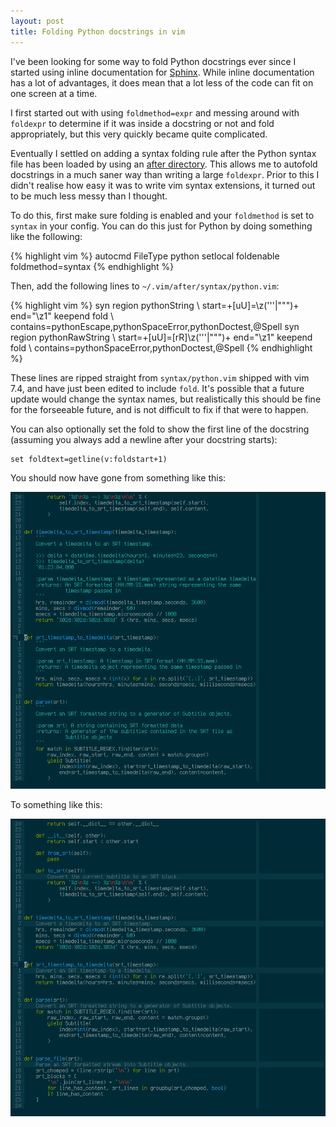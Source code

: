 ```yaml
---
layout: post
title: Folding Python docstrings in vim
---
```


I've been looking for some way to fold Python docstrings ever since I started
using inline documentation for [Sphinx][]. While inline documentation has a lot
of advantages, it does mean that a lot less of the code can fit on one screen
at a time.

I first started out with using `foldmethod=expr` and messing around with
`foldexpr` to determine if it was inside a docstring or not and fold
appropriately, but this very quickly became quite complicated.

Eventually I settled on adding a syntax folding rule after the Python syntax
file has been loaded by using an [after directory][]. This allows me to
autofold docstrings in a much saner way than writing a large `foldexpr`. Prior
to this I didn't realise how easy it was to write vim syntax extensions, it
turned out to be much less messy than I thought.

To do this, first make sure folding is enabled and your `foldmethod` is set to
`syntax` in your config. You can do this just for Python by doing something
like the following:

{% highlight vim %}
autocmd FileType python setlocal foldenable foldmethod=syntax
{% endhighlight %}

Then, add the following lines to `~/.vim/after/syntax/python.vim`:

{% highlight vim %}
syn region pythonString
      \ start=+[uU]\=\z('''\|"""\)+ end="\z1" keepend fold
      \ contains=pythonEscape,pythonSpaceError,pythonDoctest,@Spell
syn region pythonRawString
      \ start=+[uU]\=[rR]\z('''\|"""\)+ end="\z1" keepend fold
      \ contains=pythonSpaceError,pythonDoctest,@Spell
{% endhighlight %}

These lines are ripped straight from `syntax/python.vim` shipped with vim 7.4,
and have just been edited to include `fold`. It's possible that a future update
would change the syntax names, but realistically this should be fine for the
forseeable future, and is not difficult to fix if that were to happen.

You can also optionally set the fold to show the first line of the docstring
(assuming you always add a newline after your docstring starts):

    set foldtext=getline(v:foldstart+1)

You should now have gone from something like this:

![Vim screenshot without docstrings folded](/images/blog/fold-docstrings/before.png)

To something like this:

![Vim screenshot with docstrings folded](/images/blog/fold-docstrings/after.png)

[Sphinx]: http://sphinx-doc.org
[after directory]: http://vimdoc.sourceforge.net/htmldoc/options.html#%27runtimepath%27
